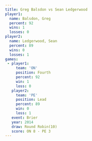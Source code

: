 ```yaml
---
title: Greg Balsdon vs Sean Ledgerwood
player1:                
  name: Balsdon, Greg   
  percent: 92           
  wins: 1               
  losses: 0             
player2:                
  name: Ledgerwood, Sean
  percent: 89           
  wins: 0               
  losses: 1             
games:
 - player1:          
     team: 'ON'      
     position: Fourth
     percent: 92     
     win: 1          
     loss: 0         
   player2:        
     team: 'PE'    
     position: Lead
     percent: 89   
     win: 0        
     loss: 1       
   event: Brier         
   year: 2014           
   draw: Round Robin(10)
   score: ON 8 - PE 3   
---
```

